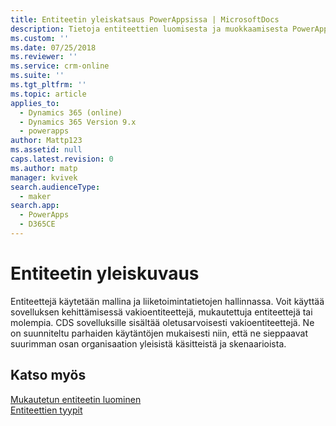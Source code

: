 ```yaml
---
title: Entiteetin yleiskatsaus PowerAppsissa | MicrosoftDocs
description: Tietoja entiteettien luomisesta ja muokkaamisesta PowerApps-portaalin avulla
ms.custom: ''
ms.date: 07/25/2018
ms.reviewer: ''
ms.service: crm-online
ms.suite: ''
ms.tgt_pltfrm: ''
ms.topic: article
applies_to:
  - Dynamics 365 (online)
  - Dynamics 365 Version 9.x
  - powerapps
author: Mattp123
ms.assetid: null
caps.latest.revision: 0
ms.author: matp
manager: kvivek
search.audienceType:
  - maker
search.app:
  - PowerApps
  - D365CE
---
```


# <a name="entity-overview"></a>Entiteetin yleiskuvaus

Entiteettejä käytetään mallina ja liiketoimintatietojen hallinnassa. Voit käyttää sovelluksen kehittämisessä vakioentiteettejä, mukautettuja entiteettejä tai molempia. CDS sovelluksille sisältää oletusarvoisesti vakioentiteettejä. Ne on suunniteltu parhaiden käytäntöjen mukaisesti niin, että ne sieppaavat suurimman osan organisaation yleisistä käsitteistä ja skenaarioista.

## <a name="see-also"></a>Katso myös
[Mukautetun entiteetin luominen](data-platform-create-entity.md) <br/>
[Entiteettien tyypit](types-of-entities.md)

